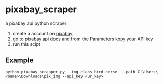 # pixabay_scraper
 a pixabay api python scraper

 1. create a account on [pixabay](https://pixabay.com)
 2. go to [pixabay api docs](https://pixabay.com/api/docs/) and from the Parameters kopy your API key
 3. run this scipt

## Example

 `python pixabay_scrapper.py --img_class bird horse  --path C:\Users\<name>\Downloads\pix_img --api_key <ur_key>`
